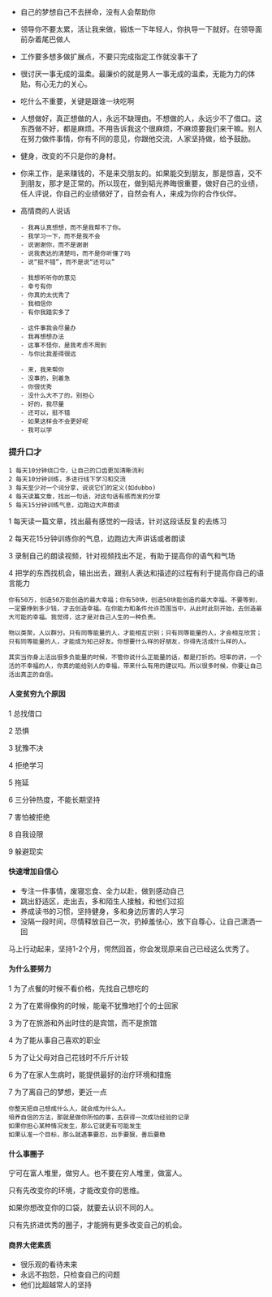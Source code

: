 - 自己的梦想自己不去拼命，没有人会帮助你

- 领导你不要太累，活让我来做，锻炼一下年轻人，你执导一下就好。在领导面前杂着尾巴做人

- 工作要多想多做扩展点，不要只完成指定工作就没事干了

- 很讨厌一事无成的温柔。最廉价的就是男人一事无成的温柔，无能为力的体贴，有心无力的关心。

- 吃什么不重要，关键是跟谁一块吃啊

- 人想做好，真正想做的人，永远不缺理由。不想做的人，永远少不了借口。这东西做不好，都是麻烦。不用告诉我这个很麻烦，不麻烦要我们来干嘛。别人在努力做件事情，你有不同的意见，你跟他交流，人家坚持做，给予鼓励。

- 健身，改变的不只是你的身材。

- 你来工作，是来赚钱的，不是来交朋友的。如果能交到朋友，那是惊喜，交不到朋友，那才是正常的。所以现在，做到韬光养晦很重要，做好自己的业绩，任人评说，你自己的业绩做好了，自然会有人，来成为你的合作伙伴。

- 高情商的人说话

  ```
  - 我再认真想想，而不是我帮不了你。
  - 我学习一下，而不是我不会
  - 说谢谢你，而不是谢谢
  - 说我表达的清楚吗，而不是你听懂了吗
  - 说“挺不错”，而不是说“还可以”
  ```

  ```
  - 我想听听你的意见
  - 幸亏有你
  - 你真的太优秀了
  - 我相信你
  - 有你我踏实多了
  ```

  ```
  - 这件事我会尽量办
  - 我再想想办法
  - 这事不怪你，是我考虑不周到
  - 与你比我差得很远
  ```

  ```
  - 来，我来帮你
  - 没事的，别着急
  - 你很优秀
  - 没什么大不了的，别担心
  - 好的，我尽量
  - 还可以，挺不错
  - 如果这样会不会更好呢
  - 我可以学
  ```

  

### 提升口才

```
1 每天10分钟绕口令，让自己的口齿更加清晰流利
2 每天10分钟训练，多进行线下学习和交流
3 每天至少对一个词分享，说说它们的定义(如dubbo)
4 每天读篇文章，找出一句话，对这句话有感而发的分享
5 每天15分钟训练气息，边跑边大声朗读
```

1 每天读一篇文章，找出最有感觉的一段话，针对这段话反复的去练习

2 每天花15分钟训练你的气息，边跑边大声讲话或者朗读

3 录制自己的朗读视频，针对视频找出不足，有助于提高你的语气和气场

4 把学的东西找机会，输出出去，跟别人表达和描述的过程有利于提高你自己的语言能力



```
你有50万，创造50万能创造的最大幸福；你有50块，创造50块能创造的最大幸福。不要等到，一定要挣到多少钱，才去创造幸福。在你能力和条件允许范围当中，从此时此刻开始，去创造最大可能的幸福。我觉得，这才是对自己人生的一种负责。
```

```
物以类聚，人以群分。只有同等能量的人，才能相互识别；只有同等能量的人，才会相互欣赏；只有同等能量的人，才能成为知己好友。你想要什么样的好朋友，你得先活成什么样的人。
```

```
其实当你身上活出很多负能量的时候，不管你说什么正能量的话，都是打折的。坦率的讲，一个活的不幸福的人，你真的能给别人的幸福，带来什么有用的建议吗。所以很多时候，你要让自己活出真正的自信。
```



#### 人变贫穷九个原因

1 总找借口

2 恐惧

3 犹豫不决

4 拒绝学习

5 拖延

6 三分钟热度，不能长期坚持

7 害怕被拒绝

8 自我设限

9 躲避现实

#### 快速增加自信心

- 专注一件事情，废寝忘食、全力以赴，做到感动自己
- 跳出舒适区，走出去，多和陌生人接触，和他们过招
- 养成读书的习惯，坚持健身，多和身边厉害的人学习
- 没隔一段时间，尽情释放自己一次，扔掉羞怯心，放下自尊心，让自己潇洒一回

马上行动起来，坚持1-2个月，愕然回首，你会发现原来自己已经这么优秀了。

#### 为什么要努力

1 为了点餐的时候不看价格，先找自己想吃的

2 为了在累得像狗的时候，能毫不犹豫地打个的士回家

3 为了在旅游和外出时住的是宾馆，而不是旅馆

4 为了能从事自己喜欢的职业

5 为了让父母对自己花钱时不斤斤计较

6 为了在家人生病时，能提供最好的治疗环境和措施

7 为了离自己的梦想，更近一点



```
你整天把自己想成什么人，就会成为什么人。
培养自信的方法，那就是做你所怕的事，去获得一次成功经验的记录
如果你担心某种情况发生，那么它就更有可能发生
如果认准一个目标，那么就遇事要忍，出手要狠，善后要稳
```



#### 什么事圈子

宁可在富人堆里，做穷人。也不要在穷人堆里，做富人。

只有先改变你的环境，才能改变你的思维。

如果你想改变你的口袋，就要去认识不同的人。

只有先挤进优秀的圈子，才能拥有更多改变自己的机会。

#### 商界大佬素质

- 很乐观的看待未来
- 永远不抱怨，只检查自己的问题
- 他们比超越常人的坚持